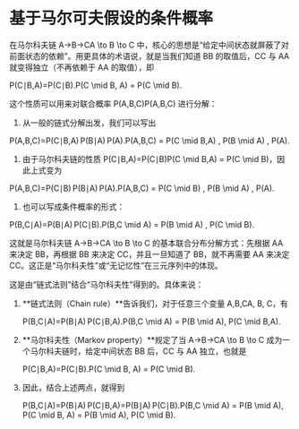 # 基于马尔可夫假设的条件概率

在马尔科夫链 A→B→CA \to B \to C 中，核心的思想是“给定中间状态就屏蔽了对前面状态的依赖”。用更具体的术语说，就是当我们知道 BB 的取值后，CC 与 AA 就变得独立（不再依赖于 AA 的取值），即

P(C∣B,A)=P(C∣B).P(C \mid B, A) = P(C \mid B).

这个性质可以用来对联合概率 P(A,B,C)P(A,B,C) 进行分解：

1. 从一般的链式分解出发，我们可以写出

P(A,B,C)=P(C∣B,A) P(B∣A) P(A).P(A,B,C)  = P(C \mid B,A) \, P(B \mid A) \, P(A).

1. 由于马尔科夫链的性质 P(C∣B,A)=P(C∣B)P(C \mid B,A) = P(C \mid B)，因此上式变为

P(A,B,C)=P(C∣B) P(B∣A) P(A).P(A,B,C)  = P(C \mid B) \, P(B \mid A) \, P(A).

1. 也可以写成条件概率的形式：

P(B,C∣A)=P(B∣A) P(C∣B).P(B,C \mid A) = P(B \mid A) \, P(C \mid B).

这就是马尔科夫链 A→B→CA \to B \to C 的基本联合分布分解方式：先根据 AA 来决定 BB，再根据 BB 来决定 CC，并且一旦知道了 BB，就不再需要 AA 来决定 CC。这正是“马尔科夫性”或“无记忆性”在三元序列中的体现。





这是由“链式法则”结合“马尔科夫性”得到的。具体来说：

1. **链式法则（Chain rule）**告诉我们，对于任意三个变量 A,B,CA, B, C，有

   P(B,C∣A)=P(B∣A) P(C∣B,A).P(B,C \mid A) = P(B \mid A)\, P(C \mid B,A).

2. **马尔科夫性（Markov property）**规定了当 A→B→CA \to B \to C 成为一个马尔科夫链时，给定中间状态 BB 后，CC 与 AA 独立，也就是

   P(C∣B,A)=P(C∣B).P(C \mid B, A) = P(C \mid B).

3. 因此，结合上述两点，就得到

   P(B,C∣A)=P(B∣A) P(C∣B,A)=P(B∣A) P(C∣B).P(B,C \mid A)  = P(B \mid A)\, P(C \mid B, A) = P(B \mid A)\, P(C \mid B).